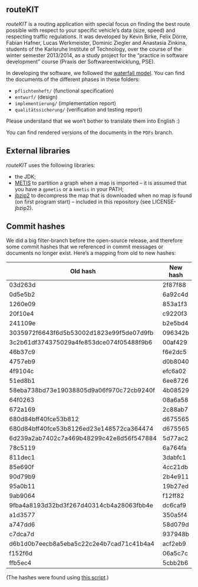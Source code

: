 routeKIT
--------

*routeKIT* is a routing application with special focus on finding the best route possible with respect to your specific vehicle’s data (size, speed) and respecting traffic regulations.
It was developed by Kevin Birke, Felix Dörre, Fabian Hafner, Lucas Werkmeister, Dominic Ziegler and Anastasia Zinkina, students of the Karlsruhe Institute of Technology, over the course of the winter semester 2013/2014, as a study project for the “practice in software development” course (Praxis der Softwareentwicklung, PSE).

In developing the software, we followed the [waterfall model](https://en.wikipedia.org/wiki/Waterfall_model). You can find the documents of the different phases in these folders:

* `pflichtenheft/` (functional specification)
* `entwurf/` (design)
* `implementierung/` (implementation report)
* `qualitätssicherung/` (verification and testing report)

Please understand that we won’t bother to translate them into English :)

You can find rendered versions of the documents in the `PDFs` branch.

External libraries
------------------

*routeKIT* uses the following libraries:

* the JDK;
* [METIS](http://glaros.dtc.umn.edu/gkhome/views/metis) to partition a graph when a map is imported – it is assumed that you have a `gpmetis` or a `kmetis` in your PATH;
* [jbzip2](https://code.google.com/p/jbzip2/) to decompress the map that is downloaded when no map is found (on first program start) – included in this repository (see LICENSE-jbzip2).

Commit hashes
-------------

We did a big filter-branch before the open-source release, and therefore some commit hashes that we referenced in commit messages or documents no longer exist.
Here’s a mapping from old to new hashes:

Old hash|New hash
--------|--------
03d263d|2f87f88
0d5e5b2|6a92c4d
1260e09|853a1f3
20f10e4|c9220f3
241109e|b2e5bd4
3035972f6643f6d5b53002d1823e99f5de07d9fb|096342b
3c2b61df374375029a4fe853dce074f05488f9b6|00af429
46b37c9|f6e2dc5
4757eb9|d0b8040
4f9104c|efc6a02
51ed8b1|6ee8726
58eba738bd73e19038805d9a06f970c72cb9240f|4b08529
64f0263|08a6a58
672a169|2c88ab7
680d84bff40fce53b812|d675565
680d84bff40fce53b8126ed23e148572ca364474|d675565
6d239a2ab7402c7a469b48299c42e8d56f547884|5d77ac2
78c5119|6a764fa
811dec1|3dabfc1
85e690f|4cc21db
90d79b9|2b4e911
95a0b11|19b27ed
9ab9064|f12ff82
9fba4a8193d32bd3f267d40314cb4a28063fbb4e|dc6caf9
a1d3577|350a5f4
a747dd6|58d079d
c7dca7d|937948b
d6b1d0b7eecb8a5eba5c22c2e4b7cad71c41b4a4|acf2eb9
f152f6d|06a5c7c
ffb5ec4|5cbb2b6

(The hashes were found using [this script](https://gist.github.com/lucaswerkmeister/10495164).)
